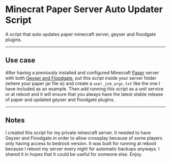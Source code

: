 # Minecrat Paper Server Auto Updater Script
A script that auto updates paper minecraft server, geyser and floodgate plugins.

***

## Use case
After having a previously installed and configured Minecraft [Paper](https://papermc.io/) server with both [Geyser and Floodgate](https://geysermc.org/), put this script inside your server folder (where your paper jar file is) and create a `user_jvm_args.txt` like the one I have included as an example.
Then add running this script as a unit service or at reboot and it will ensure that you always have the latest stable release of paper and updated geyser and floodgate plugins.

***
## Notes
I created this script for my private minecraft server. It needed to have Geyser and Floodgate in order to allow crossplay because of some players only having access to bedrock version.
It was built for running at reboot because I reboot my server every night for automatic backups anyways.
I shared it in hopes that it could be useful for someone else. Enjoy.
